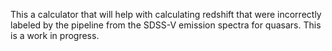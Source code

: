 This a calculator that will help with calculating redshift that were incorrectly labeled by the pipeline from the SDSS-V emission spectra for quasars. This is a work in progress.
